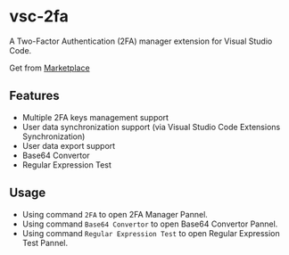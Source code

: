 # vsc-2fa

A Two-Factor Authentication (2FA) manager extension for Visual Studio Code.

Get from 
[Marketplace](https://marketplace.visualstudio.com/items?itemName=cai-qichang.vsc-2fa) 

## Features
- Multiple 2FA keys management support
- User data synchronization support (via Visual Studio Code Extensions Synchronization)
- User data export support
- Base64 Convertor
- Regular Expression Test

## Usage
- Using command `2FA` to open 2FA Manager Pannel.
- Using command `Base64 Convertor` to open Base64 Convertor Pannel.
- Using command `Regular Expression Test` to open Regular Expression Test Pannel.